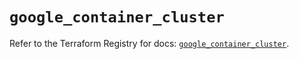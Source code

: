 # `google_container_cluster`

Refer to the Terraform Registry for docs: [`google_container_cluster`](https://registry.terraform.io/providers/hashicorp/google-beta/5.21.0/docs/resources/google_container_cluster).
